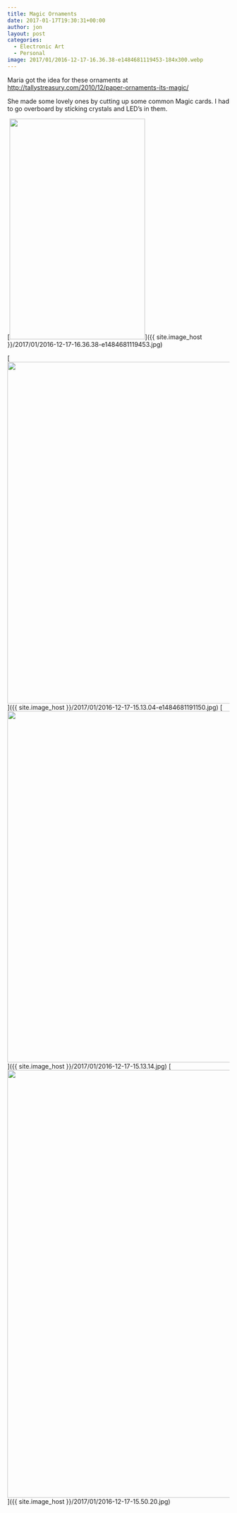 ```yaml
---
title: Magic Ornaments
date: 2017-01-17T19:30:31+00:00
author: jon
layout: post
categories:
  - Electronic Art
  - Personal
image: 2017/01/2016-12-17-16.36.38-e1484681119453-184x300.webp
---
```


Maria got the idea for these ornaments at <http://tallystreasury.com/2010/12/paper-ornaments-its-magic/>

She made some lovely ones by cutting up some common Magic cards. I had to go overboard by sticking crystals and LED&#8217;s in them.  

[<img class="alignnone wp-image-73" src="{{ site.image_host }}/2017/01/2016-12-17-16.36.38-e1484681119453-629x1024.webp" width="307" height="500" srcset="{{ site.image_host }}/2017/01/2016-12-17-16.36.38-e1484681119453-629x1024.jpg 629w, {{ site.image_host }}/2017/01/2016-12-17-16.36.38-e1484681119453-184x300.jpg 184w, {{ site.image_host }}/2017/01/2016-12-17-16.36.38-e1484681119453-768x1250.jpg 768w" sizes="(max-width: 307px) 100vw, 307px" />]({{ site.image_host }}/2017/01/2016-12-17-16.36.38-e1484681119453.jpg)

<!--more-->

[<img class="alignnone wp-image-70 size-large" src="{{ site.image_host }}/2017/01/2016-12-17-15.13.04-e1484681191150-695x1024.webp" width="525" height="774" srcset="{{ site.image_host }}/2017/01/2016-12-17-15.13.04-e1484681191150-695x1024.jpg 695w, {{ site.image_host }}/2017/01/2016-12-17-15.13.04-e1484681191150-204x300.jpg 204w, {{ site.image_host }}/2017/01/2016-12-17-15.13.04-e1484681191150-768x1132.jpg 768w, {{ site.image_host }}/2017/01/2016-12-17-15.13.04-e1484681191150.jpg 1320w" sizes="(max-width: 525px) 100vw, 525px" />]({{ site.image_host }}/2017/01/2016-12-17-15.13.04-e1484681191150.jpg) [<img class="alignnone wp-image-71 size-large" src="{{ site.image_host }}/2017/01/2016-12-17-15.13.14-e1484681211722-675x1024.webp" width="525" height="796" srcset="{{ site.image_host }}/2017/01/2016-12-17-15.13.14-e1484681211722-675x1024.jpg 675w, {{ site.image_host }}/2017/01/2016-12-17-15.13.14-e1484681211722-198x300.jpg 198w, {{ site.image_host }}/2017/01/2016-12-17-15.13.14-e1484681211722-768x1166.jpg 768w" sizes="(max-width: 525px) 100vw, 525px" />]({{ site.image_host }}/2017/01/2016-12-17-15.13.14.jpg) [<img class="alignnone wp-image-72 size-large" src="{{ site.image_host }}/2017/01/2016-12-17-15.50.20-e1484681151270-555x1024.webp" width="525" height="969" srcset="{{ site.image_host }}/2017/01/2016-12-17-15.50.20-e1484681151270-555x1024.jpg 555w, {{ site.image_host }}/2017/01/2016-12-17-15.50.20-e1484681151270-163x300.jpg 163w, {{ site.image_host }}/2017/01/2016-12-17-15.50.20-e1484681151270-768x1417.jpg 768w, {{ site.image_host }}/2017/01/2016-12-17-15.50.20-e1484681151270.jpg 1229w" sizes="(max-width: 525px) 100vw, 525px" />]({{ site.image_host }}/2017/01/2016-12-17-15.50.20.jpg)